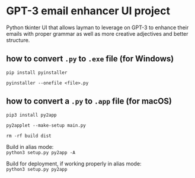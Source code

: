 # GPT-3 email enhancer UI project

Python tkinter UI that allows layman to leverage on GPT-3 to enhance their emails with proper grammar as well as more creative adjectives and better structure.

## how to convert `.py` to `.exe` file (for Windows)

``pip install pyinstaller``

``pyinstaller --onefile <file>.py``
  
## how to convert a `.py` to `.app` file (for macOS)

``pip3 install py2app``

``py2applet --make-setup main.py``

``rm -rf build dist``

Build in alias mode:  
``python3 setup.py py2app -A``

Build for deployment, if working properly in alias mode:  
``python3 setup.py py2app``
